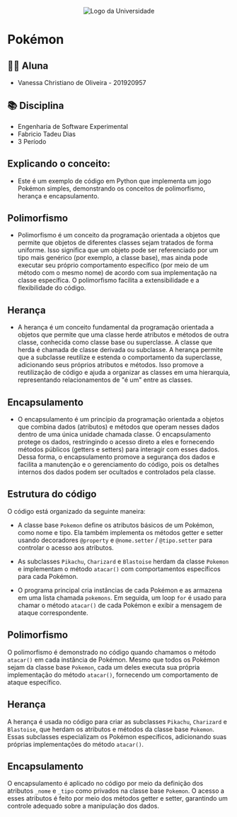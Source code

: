 
<p align="center">
  <img src="https://universidadedevassouras.edu.br/wp-content/uploads/2021/12/logo_horizontal_univasso.svg" alt="Logo da Universidade">
</p>

# Pokémon 

## 👩‍🎓 Aluna
- Vanessa Christiano de Oliveira  - 201920957

## 📚 Disciplina

- Engenharia de Software Experimental
- Fabricio Tadeu Dias
- 3 Período 

## Explicando o conceito:
- Este é um exemplo de código em Python que implementa um jogo Pokémon simples, demonstrando os conceitos de polimorfismo, herança e encapsulamento.
## Polimorfismo
- Polimorfismo é um conceito da programação orientada a objetos que permite que objetos de diferentes classes sejam tratados de forma uniforme. Isso significa que um objeto pode ser referenciado por um tipo mais genérico (por exemplo, a classe base), mas ainda pode executar seu próprio comportamento específico (por meio de um método com o mesmo nome) de acordo com sua implementação na classe específica. O polimorfismo facilita a extensibilidade e a flexibilidade do código.

## Herança
- A herança é um conceito fundamental da programação orientada a objetos que permite que uma classe herde atributos e métodos de outra classe, conhecida como classe base ou superclasse. A classe que herda é chamada de classe derivada ou subclasse. A herança permite que a subclasse reutilize e estenda o comportamento da superclasse, adicionando seus próprios atributos e métodos. Isso promove a reutilização de código e ajuda a organizar as classes em uma hierarquia, representando relacionamentos de "é um" entre as classes.

## Encapsulamento
- O encapsulamento é um princípio da programação orientada a objetos que combina dados (atributos) e métodos que operam nesses dados dentro de uma única unidade chamada classe. O encapsulamento protege os dados, restringindo o acesso direto a eles e fornecendo métodos públicos (getters e setters) para interagir com esses dados. Dessa forma, o encapsulamento promove a segurança dos dados e facilita a manutenção e o gerenciamento do código, pois os detalhes internos dos dados podem ser ocultados e controlados pela classe.
## Estrutura do código

O código está organizado da seguinte maneira:

- A classe base `Pokemon` define os atributos básicos de um Pokémon, como nome e tipo. Ela também implementa os métodos getter e setter usando decoradores `@property` e `@nome.setter` / `@tipo.setter` para controlar o acesso aos atributos.

- As subclasses `Pikachu`, `Charizard` e `Blastoise` herdam da classe `Pokemon` e implementam o método `atacar()` com comportamentos específicos para cada Pokémon.

- O programa principal cria instâncias de cada Pokémon e as armazena em uma lista chamada `pokemons`. Em seguida, um loop `for` é usado para chamar o método `atacar()` de cada Pokémon e exibir a mensagem de ataque correspondente.

## Polimorfismo

O polimorfismo é demonstrado no código quando chamamos o método `atacar()` em cada instância de Pokémon. Mesmo que todos os Pokémon sejam da classe base `Pokemon`, cada um deles executa sua própria implementação do método `atacar()`, fornecendo um comportamento de ataque específico.

## Herança

A herança é usada no código para criar as subclasses `Pikachu`, `Charizard` e `Blastoise`, que herdam os atributos e métodos da classe base `Pokemon`. Essas subclasses especializam os Pokémon específicos, adicionando suas próprias implementações do método `atacar()`.

## Encapsulamento

O encapsulamento é aplicado no código por meio da definição dos atributos `_nome` e `_tipo` como privados na classe base `Pokemon`. O acesso a esses atributos é feito por meio dos métodos getter e setter, garantindo um controle adequado sobre a manipulação dos dados.